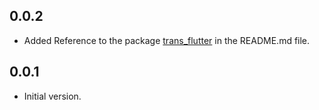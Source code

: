 ## 0.0.2

- Added Reference to the package [trans_flutter](https://pub.dev/packages/trans_flutter) in the README.md file.

## 0.0.1

- Initial version.
